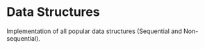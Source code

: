 # Data Structures
Implementation of all popular data structures (Sequential and Non-sequential).<br/>

